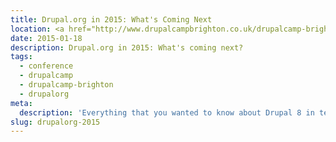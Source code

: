 ```yaml
---
title: Drupal.org in 2015: What's Coming Next
location: <a href="http://www.drupalcampbrighton.co.uk/drupalcamp-brighton-2015/">DrupalCamp Brighton</a>
date: 2015-01-18
description: Drupal.org in 2015: What's coming next?
tags:
  - conference
  - drupalcamp
  - drupalcamp-brighton
  - drupalorg
meta:
  description: 'Everything that you wanted to know about Drupal 8 in ten minutes, but were afraid to ask!'
slug: drupalorg-2015
---
```

